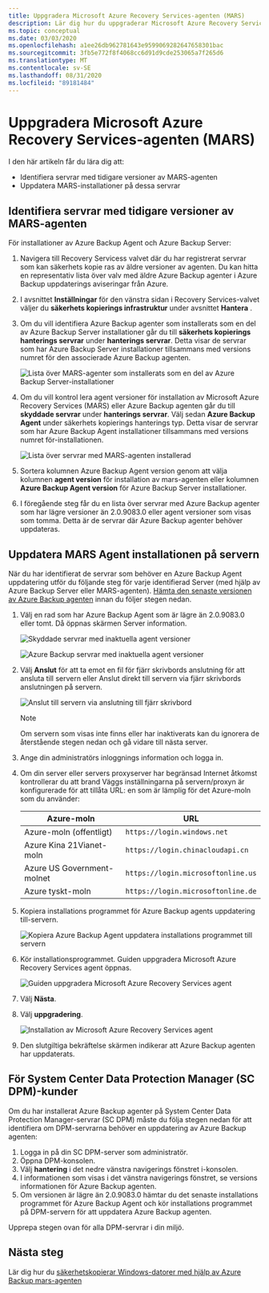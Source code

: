 ```yaml
---
title: Uppgradera Microsoft Azure Recovery Services-agenten (MARS)
description: Lär dig hur du uppgraderar Microsoft Azure Recovery Services-agenten (MARS).
ms.topic: conceptual
ms.date: 03/03/2020
ms.openlocfilehash: a1ee26db962781643e9599069282647658301bac
ms.sourcegitcommit: 3fb5e772f8f4068cc6d91d9cde253065a7f265d6
ms.translationtype: MT
ms.contentlocale: sv-SE
ms.lasthandoff: 08/31/2020
ms.locfileid: "89181484"
---
```

# <a name="upgrade-the-microsoft-azure-recovery-services-mars-agent"></a>Uppgradera Microsoft Azure Recovery Services-agenten (MARS)

I den här artikeln får du lära dig att:

* Identifiera servrar med tidigare versioner av MARS-agenten
* Uppdatera MARS-installationer på dessa servrar

## <a name="identify-servers-with-earlier-versions-of-the-mars-agent"></a>Identifiera servrar med tidigare versioner av MARS-agenten

För installationer av Azure Backup Agent och Azure Backup Server:

1. Navigera till Recovery Servicess valvet där du har registrerat servrar som kan säkerhets kopie ras av äldre versioner av agenten. Du kan hitta en representativ lista över valv med äldre Azure Backup agenter i Azure Backup uppdaterings aviseringar från Azure.
1. I avsnittet **Inställningar** för den vänstra sidan i Recovery Services-valvet väljer du **säkerhets kopierings infrastruktur** under avsnittet **Hantera** .
1. Om du vill identifiera Azure Backup agenter som installerats som en del av Azure Backup Server installationer går du till **säkerhets kopierings hanterings servrar** under **hanterings servrar**. Detta visar de servrar som har Azure Backup Server installationer tillsammans med versions numret för den associerade Azure Backup agenten.

    ![Lista över MARS-agenter som installerats som en del av Azure Backup Server-installationer](./media/upgrade-mars-agent/backup-management-servers.png)

1. Om du vill kontrol lera agent versioner för installation av Microsoft Azure Recovery Services (MARS) eller Azure Backup agenten går du till **skyddade servrar** under **hanterings servrar**. Välj sedan **Azure Backup Agent** under säkerhets kopierings hanterings typ. Detta visar de servrar som har Azure Backup Agent installationer tillsammans med versions numret för-installationen.

    ![Lista över servrar med MARS-agenten installerad](./media/upgrade-mars-agent/protected-servers.png)

1. Sortera kolumnen Azure Backup Agent version genom att välja kolumnen **agent version** för installation av mars-agenten eller kolumnen **Azure Backup Agent version** för Azure Backup Server installationer.

1. I föregående steg får du en lista över servrar med Azure Backup agenter som har lägre versioner än 2.0.9083.0 eller agent versioner som visas som tomma. Detta är de servrar där Azure Backup agenter behöver uppdateras.

## <a name="update-the-mars-agent-installation-on-the-server"></a>Uppdatera MARS Agent installationen på servern

När du har identifierat de servrar som behöver en Azure Backup Agent uppdatering utför du följande steg för varje identifierad Server (med hjälp av Azure Backup Server eller MARS-agenten). [Hämta den senaste versionen av Azure Backup agenten](https://aka.ms/azurebackup_agent) innan du följer stegen nedan.

1. Välj en rad som har Azure Backup Agent som är lägre än 2.0.9083.0 eller tomt. Då öppnas skärmen Server information.

    ![Skyddade servrar med inaktuella agent versioner](./media/upgrade-mars-agent/old-agent-version.png)

    ![Azure Backup servrar med inaktuella agent versioner](./media/upgrade-mars-agent/backup-management-servers-old-versions.png)

1. Välj **Anslut** för att ta emot en fil för fjärr skrivbords anslutning för att ansluta till servern eller Anslut direkt till servern via fjärr skrivbords anslutningen på servern.

    ![Anslut till servern via anslutning till fjärr skrivbord](./media/upgrade-mars-agent/connect-to-server.png)

    >[!NOTE]
    > Om servern som visas inte finns eller har inaktiverats kan du ignorera de återstående stegen nedan och gå vidare till nästa server.

1. Ange din administratörs inloggnings information och logga in.

1. Om din server eller servers proxyserver har begränsad Internet åtkomst kontrollerar du att brand Väggs inställningarna på servern/proxyn är konfigurerade för att tillåta URL: en som är lämplig för det Azure-moln som du använder:

    Azure-moln | URL
    --- | ---
    Azure-moln (offentligt) |   `https://login.windows.net`
    Azure Kina 21Vianet-moln   | `https://login.chinacloudapi.cn`
    Azure US Government-molnet |   `https://login.microsoftonline.us`
    Azure tyskt-moln  |  `https://login.microsoftonline.de`

1. Kopiera installations programmet för Azure Backup agents uppdatering till-servern.

    ![Kopiera Azure Backup Agent uppdatera installations programmet till servern](./media/upgrade-mars-agent/copy-agent-installer.png)

1. Kör installationsprogrammet. Guiden uppgradera Microsoft Azure Recovery Services agent öppnas.

    ![Guiden uppgradera Microsoft Azure Recovery Services agent](./media/upgrade-mars-agent/agent-upgrade-wizard.png)

1. Välj **Nästa**.

1. Välj **uppgradering**.

    ![Installation av Microsoft Azure Recovery Services agent](./media/upgrade-mars-agent/upgrade-installation.png)

1. Den slutgiltiga bekräftelse skärmen indikerar att Azure Backup agenten har uppdaterats.

## <a name="for-system-center-data-protection-manager-sc-dpm-customers"></a>För System Center Data Protection Manager (SC DPM)-kunder

Om du har installerat Azure Backup agenter på System Center Data Protection Manager-servrar (SC DPM) måste du följa stegen nedan för att identifiera om DPM-servrarna behöver en uppdatering av Azure Backup agenten:

1. Logga in på din SC DPM-server som administratör.
2. Öppna DPM-konsolen.
3. Välj **hantering** i det nedre vänstra navigerings fönstret i-konsolen.
4. I informationen som visas i det vänstra navigerings fönstret, se versions informationen för Azure Backup agenten.
5. Om versionen är lägre än 2.0.9083.0 hämtar du det senaste installations programmet för Azure Backup Agent och kör installations programmet på DPM-servern för att uppdatera Azure Backup agenten.

Upprepa stegen ovan för alla DPM-servrar i din miljö.

## <a name="next-steps"></a>Nästa steg

Lär dig hur du [säkerhetskopierar Windows-datorer med hjälp av Azure Backup mars-agenten](backup-windows-with-mars-agent.md)
